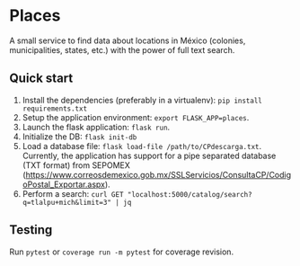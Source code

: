# Places

A small service to find data about locations in México (colonies,
municipalities, states, etc.) with the power of full text search.

## Quick start

1. Install the dependencies (preferably in a virtualenv): `pip install
   requirements.txt`
2. Setup the application environment: `export FLASK_APP=places`.
3. Launch the flask application: `flask run`.
4. Initialize the DB: `flask init-db`
5. Load a database file: `flask load-file /path/to/CPdescarga.txt`. Currently,
   the application has support for a pipe separated database (TXT format) from SEPOMEX
   (https://www.correosdemexico.gob.mx/SSLServicios/ConsultaCP/CodigoPostal_Exportar.aspx).
6. Perform a search: `curl GET
   "localhost:5000/catalog/search?q=tlalpu+mich&limit=3" | jq`

## Testing

Run `pytest` or `coverage run -m pytest` for coverage revision.
